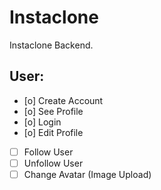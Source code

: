 # Instaclone

Instaclone Backend.

## User:

- [o] Create Account
- [o] See Profile
- [o] Login
- [o] Edit Profile
- [ ] Follow User
- [ ] Unfollow User
- [ ] Change Avatar (Image Upload)
